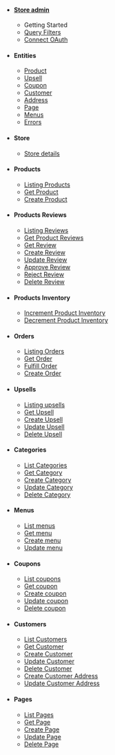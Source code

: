 - #### [Store admin](/store-admin/index.md)
  - Getting Started
  - [Query Filters](/store-admin/misc/query-filters.md)
  - [Connect OAuth](/store-admin/oauth/index.md)
- #### Entities
  - [Product](/store-admin/entities/product/product.md)
  - [Upsell](/store-admin/entities/upsells/upsell.md)
  - [Coupon](/store-admin/entities/coupon/coupon.md)
  - [Customer](/store-admin/entities/customer/customer.md)
  - [Address](/store-admin/entities/address/address.md)
  - [Page](/store-admin/entities/page/page.md)
  - [Menus](/store-admin/entities/menus/menu.md)
  - [Errors](/store-admin/errors/index.md)
- #### Store
  - [Store details](/store-admin/store/me.md)
- #### Products
  - [Listing Products](/store-admin/products/index.md)
  - [Get Product](/store-admin/products/get.md)
  - [Create Product](/store-admin/products/create.md)
- #### Products Reviews
    - [Listing Reviews](/store-admin/products/reviews/index.md)
    - [Get Product Reviews](/store-admin/products/reviews/by_product.md)
    - [Get Review](/store-admin/products/reviews/get.md)
    - [Create Review](/store-admin/products/reviews/create.md)
    - [Update Review](/store-admin/products/reviews/update.md)
    - [Approve Review](/store-admin/products/reviews/approve.md)
    - [Reject Review](/store-admin/products/reviews/reject.md)
    - [Delete Review](/store-admin/products/reviews/delete.md)
- #### Products Inventory
    - [Increment Product Inventory](/store-admin/products/inventory/increment.md)
    - [Decrement Product Inventory](/store-admin/products/inventory/decrement.md)
- #### Orders
  - [Listing Orders](/store-admin/orders/index.md)
  - [Get Order](/store-admin/orders/get.md)
  - [Fulfill Order](/store-admin/orders/fulfill.md)
  - [Create Order](/store-admin/orders/create.md)
- #### Upsells
  - [Listing upsells](/store-admin/upsells/index.md)
  - [Get Upsell](/store-admin/upsells/get.md)
  - [Create Upsell](/store-admin/upsells/create.md)
  - [Update Upsell](/store-admin/upsells/update.md)
  - [Delete Upsell](/store-admin/upsells/delete.md)
- #### Categories
  - [List Categories](/store-admin/categories/index.md)
  - [Get Category](/store-admin/categories/get.md)
  - [Create Category](/store-admin/categories/create.md)
  - [Update Category](/store-admin/categories/update.md)
  - [Delete Category](/store-admin/categories/delete.md)
- #### Menus
  - [List menus](/store-admin/menus/index.md)
  - [Get menu](/store-admin/menus/get.md)
  - [Create menu](/store-admin/menus/create.md)
  - [Update menu](/store-admin/menus/update.md)
- #### Coupons
  - [List coupons](/store-admin/coupons/index.md)
  - [Get coupon](/store-admin/coupons/get.md)
  - [Create coupon](/store-admin/coupons/create.md)
  - [Update coupon](/store-admin/coupons/update.md)
  - [Delete coupon](/store-admin/coupons/delete.md)
- #### Customers
  - [List Customers](/store-admin/customers/index.md)
  - [Get Customer](/store-admin/customers/get.md)
  - [Create Customer](/store-admin/customers/create.md)
  - [Update Customer](/store-admin/customers/update.md)
  - [Delete Customer](/store-admin/customers/delete.md)
  - [Create Customer Address](/store-admin/customers/addresses/create.md)
  - [Update Customer Address](/store-admin/customers/addresses/update.md)
- #### Pages
  - [List Pages](/store-admin/pages/index.md)
  - [Get Page](/store-admin/pages/get.md)
  - [Create Page](/store-admin/pages/create.md)
  - [Update Page](/store-admin/pages/update.md)
  - [Delete Page](/store-admin/pages/delete.md)